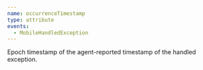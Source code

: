 ```yaml
---
name: occurrenceTimestamp
type: attribute
events:
  - MobileHandledException
---
```


Epoch timestamp of the agent-reported timestamp of the handled exception.